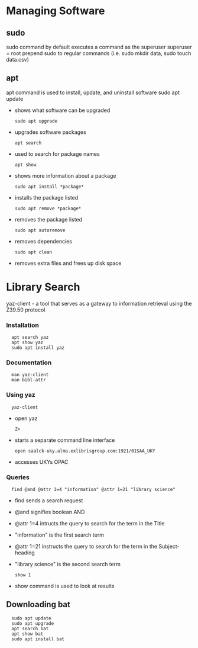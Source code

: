 # Managing Software

## sudo
sudo command by default executes a command as the superuser
superuser = root
prepend sudo to regular commands (i.e. sudo mkdir data, sudo touch data.csv)

## apt
apt command is used to install, update, and uninstall software
      sudo apt update
- shows what software can be upgraded
  
      sudo apt upgrade
- upgrades software packages
  
      apt search
- used to search for package names
  
      apt show
- shows more information about a package
  
      sudo apt install *package*
- installs the package listed
  
      sudo apt remove *package*
- removes the package listed
  
      sudo apt autoremove
- removes dependencies
  
      sudo apt clean
- removes extra files and frees up disk space

# Library Search
yaz-client - a tool that serves as a gateway to information retrieval using the Z39.50 protocol
### Installation
      apt search yaz
      apt show yaz
      sudo apt install yaz

### Documentation
      man yaz-client
      man bibl-attr

### Using yaz
      yaz-client
- open yaz

      Z>
- starts a separate command line interface
  
      open saalck-uky.alma.exlibrisgroup.com:1921/01SAA_UKY
- accesses UKYs OPAC

### Queries

      find @and @attr 1=4 "information" @attr 1=21 "library science"
- find sends a search request
- @and signifies boolean AND
- @attr 1=4 intructs the query to search for the term in the Title
- "information" is the first search term
- @attr 1=21 instructs the query to search for the term in the Subject-heading
- "library science" is the second search term
  
      show 1
- show command is used to look at results

## Downloading bat
      sudo apt update
      sudo apt upgrade
      apt search bat
      apt show bat
      sudo apt install bat
